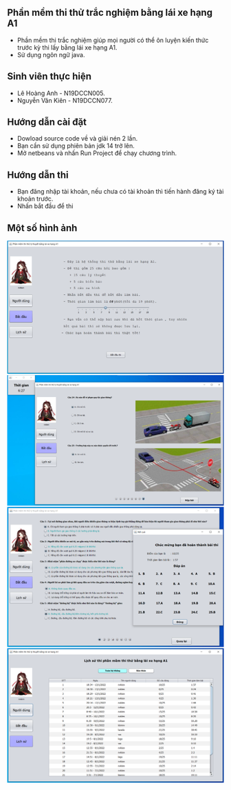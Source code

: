 ## Phần mềm thi thử trắc nghiệm bằng lái xe hạng A1
- Phần mềm thi trắc nghiệm giúp mọi người có thể ôn luyện kiến thức trước kỳ thi lấy bằng lái xe hạng A1.
- Sử dụng ngôn ngữ java.
## Sinh viên thực hiện
- Lê Hoàng Anh - N19DCCN005.
- Nguyễn Văn Kiên - N19DCCN077.
## Hướng dẫn cài đặt
- Dowload source code về và giải nén 2 lần.
- Bạn cần sử dụng phiên bản jdk 14 trở lên.
- Mở netbeans và nhấn Run Project để chạy chương trình.
## Hướng dẫn thi
- Bạn đăng nhập tài khoản, nếu chưa có tài khoản thì tiến hành đăng ký tài khoản trước.
- Nhấn bắt đầu để thi
## Một số hình ảnh
![img_demo1](demo01.png)
![img_demo2](demo02.png)
![img_demo3](demo03.png)
![img_demo4](demo04.png)